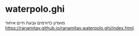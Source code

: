 # waterpolo.ghi
מועדון כדורמים גבעת חיים איחוד
https://ranamitay.github.io/ranamitay.waterpolo.ghi/index.html
